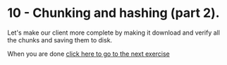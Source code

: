 # 10 - Chunking and hashing (part 2).

Let's make our client more complete by making it download and verify all the chunks and
saving them to disk.

When you are done [click here to go to the next exercise](11.html)
